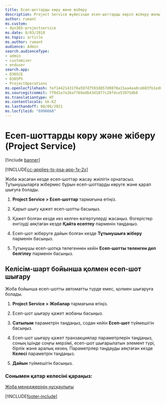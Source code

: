 ```yaml
---
title: Есеп-шоттарды көру және жіберу
description: Project Service жүйесінде есеп-шоттарды көріп жіберу жолы
author: rumant
ms.custom:
- dyn365-projectservice
ms.date: 8/03/2018
ms.topic: article
ms.author: rumant
audience: Admin
search.audienceType:
- admin
- customizer
- enduser
search.app:
- D365CE
- D365PS
- ProjectOperations
ms.openlocfilehash: fef14421431f8a597d7593d857d0878a15aa4aa0ce603fb1ed8614903a8f6104
ms.sourcegitcommit: 7f8d1e7a16af769adb43d1877c28fdce53975db8
ms.translationtype: HT
ms.contentlocale: kk-KZ
ms.lasthandoff: 08/06/2021
ms.locfileid: "6996668"
---
```

# <a name="view-and-send-invoices-project-service"></a>Есеп-шоттарды көру және жіберу (Project Service)

[!include [banner](../includes/psa-now-project-operations.md)]

[!INCLUDE[cc-applies-to-psa-app-1x-2x](../includes/cc-applies-to-psa-app-1x-2x.md)]

Жоба жасаған кезде есеп-шоттар жасау жиілігін орнатасыз. Тұтынушыларға жібермес бұрын есеп-шоттарды көруге және қарап шығуға болады.  
  
1.  **Project Service > Есеп-шоттар** тармағына өтіңіз.  
  
2.  Қарып шығу қажет есеп-шотты басыңыз.  
  
3.  Қажет болған кезде кез келген өзгертулерді жасаңыз. Өзгерістер енгізуді аяқтаған кезде **Қайта есептеу** пәрменін таңдаңыз.  
  
4.  Есеп-шот жіберуге дайын болған кезде **Тұтынушыға жіберу** пәрменін басыңыз.  
  
5.  Тұтынушы есеп-шотқа төлегеннен кейін **Есеп-шотты төленген деп белгілеу** пәрменін басыңыз.  
  
## <a name="manually-invoice-a-contract"></a>Келісім-шарт бойынша қолмен есеп-шот шығару  
 Жоба бойынша есеп-шотты автоматты түрде емес, қолмен шығаруға болады.  
  
1.  **Project Service > Жобалар** тармағына өтіңіз.  
  
2.  Есеп-шот шығару қажет жобаны басыңыз.  
  
3.  **Сатылым** параметрін таңдаңыз, содан кейін **Есеп-шот** түймешігін басыңыз.  
  
4.  Есеп-шот шығару қажет транзакциялар параметрлерін таңдаңыз, соның ішінде соңғы мерзімі, есеп-шот шығарылатын элемент түрі, бірлік және аралық кезең. Параметрлер таңдауды аяқтаған кезде **Келесі** параметрін таңдаңыз.  
  
5.  **Дайын** түймешігін басыңыз.  
  
### <a name="see-also"></a>Сонымен қатар келесіні қараңыз:  
 [Жоба менеджерінің нұсқаулығы](../psa/project-manager-guide.md)


[!INCLUDE[footer-include](../includes/footer-banner.md)]